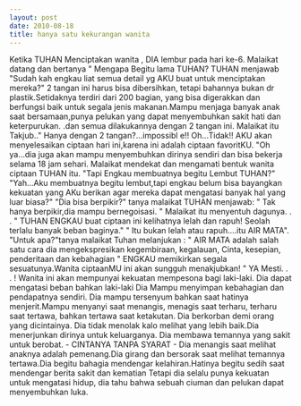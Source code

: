 ```yaml
---
layout: post
date: 2010-08-18
title: hanya satu kekurangan wanita
---
```


Ketika TUHAN Menciptakan wanita , DIA lembur pada hari ke-6.
	Malaikat datang dan bertanya " Mengapa Begitu lama TUHAN? TUHAN menjawab "Sudah kah engkau liat semua detail yg AKU buat untuk menciptakan mereka?"
	2 tangan ini harus bisa dibersihkan, tetapi bahannya bukan dr plastik.Setidaknya terdiri dari 200 bagian, yang bisa digerakkan dan berfungsi baik untuk segala jenis makanan.Mampu menjaga banyak anak saat bersamaan,punya pelukan yang dapat menyembuhkan sakit hati dan keterpurukan. .dan semua dilakukannya dengan 2 tangan ini.
	Malaikat itu Takjub.." Hanya dengan 2 tangan?...impossibl e!!
	Oh...Tidak!! AKU akan menyelesaikan ciptaan hari ini,karena ini adalah ciptaan favoritKU.
	"Oh ya...dia juga akan mampu menyembuhkan dirinya sendiri dan bisa bekerja selama 18 jam sehari.
	Malaikat mendekat dan mengamati bentuk wanita ciptaan TUHAN itu.
	"Tapi Engkau membuatnya begitu Lembut TUHAN?"
	"Yah...Aku membuatnya begitu lembut,tapi engkau belum bisa bayangkan kekuatan yang AKu berikan agar mereka dapat mengatasi banyak hal yang luar biasa?"
	"Dia bisa berpikir?" tanya malaikat
	TUHAN menjawab: " Tak hanya berpikir,dia mampu bernegoisasi. "
	Malaikat itu menyentuh dagunya. . .
	" TUHAN ENGKAU buat ciptaan ini kelihatnya lelah dan rapuh! Seolah terlalu banyak beban baginya."
	" Itu bukan lelah atau rapuh....itu AIR MATA".
	"Untuk apa?"tanya malaikat
	Tuhan melanjukan : " AIR MATA adalah salah satu cara dia mengekspresikan kegembiraan, kegalauan, Cinta, kesepian, penderitaan dan kebahagian
	" ENGKAU memikirkan segala sesuatunya.Wanita ciptaanMU ini akan sungguh menakjubkan! "
	YA Mesti. . . !
	Wanita ini akan mempunyai kekuatan mempesona bagi laki-laki.
	Dia dapat mengatasi beban bahkan laki-laki
	Dia Mampu menyimpan kebahagian dan pendapatnya sendiri.
	Dia mampu tersenyum bahkan saat hatinya menjerit.Mampu menyanyi saat menangis, menagis saat terharu, terharu saat tertawa, bahkan tertawa saat ketakutan.
	Dia berkorban demi orang yang dicintainya. Dia tidak menolak kalo melihat yang lebih baik.Dia menerjunkan dirinya untuk keluarganya. Dia membawa temannya yang sakit untuk berobat.
	- CINTANYA TANPA SYARAT -
	Dia menangis saat melihat anaknya adalah pemenang.Dia girang dan bersorak saat melihat temannya tertawa.Dia begitu bahagia mendengar kelahiran.Hatinya begitu sedih saat mendengar berita sakit dan kematian Tetapi dia selalu punya kekuatan untuk mengatasi hidup, dia tahu bahwa sebuah ciuman dan pelukan dapat menyembuhkan luka.
		
